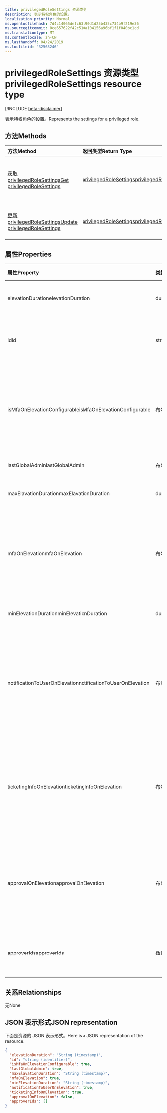 ```yaml
---
title: privilegedRoleSettings 资源类型
description: 表示特权角色的设置。
localization_priority: Normal
ms.openlocfilehash: 7d4c14065defc63190d1d25b435c734b9f219e36
ms.sourcegitcommit: 0ce657622f42c510a104156a96bf1f1f040bc1cd
ms.translationtype: MT
ms.contentlocale: zh-CN
ms.lasthandoff: 04/24/2019
ms.locfileid: "32563246"
---
```

# <a name="privilegedrolesettings-resource-type"></a><span data-ttu-id="78bf7-103">privilegedRoleSettings 资源类型</span><span class="sxs-lookup"><span data-stu-id="78bf7-103">privilegedRoleSettings resource type</span></span>

[!INCLUDE [beta-disclaimer](../../includes/beta-disclaimer.md)]

<span data-ttu-id="78bf7-104">表示特权角色的设置。</span><span class="sxs-lookup"><span data-stu-id="78bf7-104">Represents the settings for a privileged role.</span></span>


## <a name="methods"></a><span data-ttu-id="78bf7-105">方法</span><span class="sxs-lookup"><span data-stu-id="78bf7-105">Methods</span></span>

| <span data-ttu-id="78bf7-106">方法</span><span class="sxs-lookup"><span data-stu-id="78bf7-106">Method</span></span>           | <span data-ttu-id="78bf7-107">返回类型</span><span class="sxs-lookup"><span data-stu-id="78bf7-107">Return Type</span></span>    |<span data-ttu-id="78bf7-108">说明</span><span class="sxs-lookup"><span data-stu-id="78bf7-108">Description</span></span>|
|:---------------|:--------|:----------|
|[<span data-ttu-id="78bf7-109">获取 privilegedRoleSettings</span><span class="sxs-lookup"><span data-stu-id="78bf7-109">Get privilegedRoleSettings</span></span>](../api/privilegedrolesettings-get.md) | [<span data-ttu-id="78bf7-110">privilegedRoleSettings</span><span class="sxs-lookup"><span data-stu-id="78bf7-110">privilegedRoleSettings</span></span>](privilegedrolesettings.md) |<span data-ttu-id="78bf7-111">读取 privilegedRoleSettings 对象的属性和关系。</span><span class="sxs-lookup"><span data-stu-id="78bf7-111">Read properties and relationships of privilegedRoleSettings object.</span></span>|
|[<span data-ttu-id="78bf7-112">更新 privilegedRoleSettings</span><span class="sxs-lookup"><span data-stu-id="78bf7-112">Update privilegedRoleSettings</span></span>](../api/privilegedrolesettings-update.md) | [<span data-ttu-id="78bf7-113">privilegedRoleSettings</span><span class="sxs-lookup"><span data-stu-id="78bf7-113">privilegedRoleSettings</span></span>](privilegedrolesettings.md) |<span data-ttu-id="78bf7-114">更新 privilegedRoleSettings 对象。</span><span class="sxs-lookup"><span data-stu-id="78bf7-114">Update privilegedRoleSettings object.</span></span>|
## <a name="properties"></a><span data-ttu-id="78bf7-115">属性</span><span class="sxs-lookup"><span data-stu-id="78bf7-115">Properties</span></span>
| <span data-ttu-id="78bf7-116">属性</span><span class="sxs-lookup"><span data-stu-id="78bf7-116">Property</span></span>     | <span data-ttu-id="78bf7-117">类型</span><span class="sxs-lookup"><span data-stu-id="78bf7-117">Type</span></span>   |<span data-ttu-id="78bf7-118">说明</span><span class="sxs-lookup"><span data-stu-id="78bf7-118">Description</span></span>|
|:---------------|:--------|:----------|
|<span data-ttu-id="78bf7-119">elevationDuration</span><span class="sxs-lookup"><span data-stu-id="78bf7-119">elevationDuration</span></span>|<span data-ttu-id="78bf7-120">duration</span><span class="sxs-lookup"><span data-stu-id="78bf7-120">duration</span></span>|<span data-ttu-id="78bf7-121">激活角色的持续时间。</span><span class="sxs-lookup"><span data-stu-id="78bf7-121">The duration when the role is activated.</span></span>|
|<span data-ttu-id="78bf7-122">id</span><span class="sxs-lookup"><span data-stu-id="78bf7-122">id</span></span>|<span data-ttu-id="78bf7-123">string</span><span class="sxs-lookup"><span data-stu-id="78bf7-123">string</span></span>| <span data-ttu-id="78bf7-124">角色设置的唯一标识符。</span><span class="sxs-lookup"><span data-stu-id="78bf7-124">The unique identifier for the role settings.</span></span> <span data-ttu-id="78bf7-125">只读。</span><span class="sxs-lookup"><span data-stu-id="78bf7-125">Read-only.</span></span>|
|<span data-ttu-id="78bf7-126">isMfaOnElevationConfigurable</span><span class="sxs-lookup"><span data-stu-id="78bf7-126">isMfaOnElevationConfigurable</span></span>|<span data-ttu-id="78bf7-127">布尔</span><span class="sxs-lookup"><span data-stu-id="78bf7-127">boolean</span></span>|<span data-ttu-id="78bf7-128">如果 mfaOnElevation 是可配置的,**则为 true** 。</span><span class="sxs-lookup"><span data-stu-id="78bf7-128">**true** if mfaOnElevation is configurable.</span></span> <span data-ttu-id="78bf7-129">**假**如果 mfaOnElevation 不可配置。</span><span class="sxs-lookup"><span data-stu-id="78bf7-129">**false** if mfaOnElevation is not configurable.</span></span>|
|<span data-ttu-id="78bf7-130">lastGlobalAdmin</span><span class="sxs-lookup"><span data-stu-id="78bf7-130">lastGlobalAdmin</span></span>|<span data-ttu-id="78bf7-131">布尔</span><span class="sxs-lookup"><span data-stu-id="78bf7-131">boolean</span></span>|<span data-ttu-id="78bf7-132">仅供内部使用。</span><span class="sxs-lookup"><span data-stu-id="78bf7-132">Internal used only.</span></span>|
|<span data-ttu-id="78bf7-133">maxElavationDuration</span><span class="sxs-lookup"><span data-stu-id="78bf7-133">maxElavationDuration</span></span>|<span data-ttu-id="78bf7-134">duration</span><span class="sxs-lookup"><span data-stu-id="78bf7-134">duration</span></span>|<span data-ttu-id="78bf7-135">已激活角色的最大持续时间。</span><span class="sxs-lookup"><span data-stu-id="78bf7-135">Maximal duration for the activated role.</span></span>|
|<span data-ttu-id="78bf7-136">mfaOnElevation</span><span class="sxs-lookup"><span data-stu-id="78bf7-136">mfaOnElevation</span></span>|<span data-ttu-id="78bf7-137">布尔</span><span class="sxs-lookup"><span data-stu-id="78bf7-137">boolean</span></span>|<span data-ttu-id="78bf7-138">如果需要 MFA 以激活角色,**则为 true** 。</span><span class="sxs-lookup"><span data-stu-id="78bf7-138">**true** if MFA is required to activate the role.</span></span> <span data-ttu-id="78bf7-139">**假**如果无需进行 MFA 即可激活角色。</span><span class="sxs-lookup"><span data-stu-id="78bf7-139">**false** if MFA is not required to activate the role.</span></span>|
|<span data-ttu-id="78bf7-140">minElevationDuration</span><span class="sxs-lookup"><span data-stu-id="78bf7-140">minElevationDuration</span></span>|<span data-ttu-id="78bf7-141">duration</span><span class="sxs-lookup"><span data-stu-id="78bf7-141">duration</span></span>|<span data-ttu-id="78bf7-142">已激活角色的最短持续时间。</span><span class="sxs-lookup"><span data-stu-id="78bf7-142">Minimal duration for the activated role.</span></span>|
|<span data-ttu-id="78bf7-143">notificationToUserOnElevation</span><span class="sxs-lookup"><span data-stu-id="78bf7-143">notificationToUserOnElevation</span></span>|<span data-ttu-id="78bf7-144">布尔</span><span class="sxs-lookup"><span data-stu-id="78bf7-144">boolean</span></span>|<span data-ttu-id="78bf7-145">如果激活角色时向最终用户发送通知,**则为 true** 。</span><span class="sxs-lookup"><span data-stu-id="78bf7-145">**true** if send notification to the end user when the role is activated.</span></span> <span data-ttu-id="78bf7-146">**假**如果在角色激活时不发送通知。</span><span class="sxs-lookup"><span data-stu-id="78bf7-146">**false** if do not send notification when the role is activated.</span></span>|
|<span data-ttu-id="78bf7-147">ticketingInfoOnElevation</span><span class="sxs-lookup"><span data-stu-id="78bf7-147">ticketingInfoOnElevation</span></span>|<span data-ttu-id="78bf7-148">布尔</span><span class="sxs-lookup"><span data-stu-id="78bf7-148">boolean</span></span>|<span data-ttu-id="78bf7-149">如果激活角色时需要票证信息,**则为 true** 。</span><span class="sxs-lookup"><span data-stu-id="78bf7-149">**true** if the ticketing information is required when activate the role.</span></span> <span data-ttu-id="78bf7-150">**假**如果激活角色时不需要票证信息。</span><span class="sxs-lookup"><span data-stu-id="78bf7-150">**false** if the ticketing information is not required when activate the role.</span></span>|
|<span data-ttu-id="78bf7-151">approvalOnElevation</span><span class="sxs-lookup"><span data-stu-id="78bf7-151">approvalOnElevation</span></span>|<span data-ttu-id="78bf7-152">布尔</span><span class="sxs-lookup"><span data-stu-id="78bf7-152">boolean</span></span>|<span data-ttu-id="78bf7-153">如果激活角色时需要进行审批,**则为 true** 。</span><span class="sxs-lookup"><span data-stu-id="78bf7-153">**true** if the approval is required when activate the role.</span></span> <span data-ttu-id="78bf7-154">**假**如果激活该角色时不需要审批。</span><span class="sxs-lookup"><span data-stu-id="78bf7-154">**false** if the approval is not required when activate the role.</span></span>|
|<span data-ttu-id="78bf7-155">approverIds</span><span class="sxs-lookup"><span data-stu-id="78bf7-155">approverIds</span></span>|<span data-ttu-id="78bf7-156">数组</span><span class="sxs-lookup"><span data-stu-id="78bf7-156">array</span></span>|<span data-ttu-id="78bf7-157">审批 id 的列表 (如果激活需要审批)。</span><span class="sxs-lookup"><span data-stu-id="78bf7-157">List of Approval ids, if approval is required for activation.</span></span>|

## <a name="relationships"></a><span data-ttu-id="78bf7-158">关系</span><span class="sxs-lookup"><span data-stu-id="78bf7-158">Relationships</span></span>
<span data-ttu-id="78bf7-159">无</span><span class="sxs-lookup"><span data-stu-id="78bf7-159">None</span></span>


## <a name="json-representation"></a><span data-ttu-id="78bf7-160">JSON 表示形式</span><span class="sxs-lookup"><span data-stu-id="78bf7-160">JSON representation</span></span>

<span data-ttu-id="78bf7-161">下面是资源的 JSON 表示形式。</span><span class="sxs-lookup"><span data-stu-id="78bf7-161">Here is a JSON representation of the resource.</span></span>

<!-- {
  "blockType": "resource",
  "optionalProperties": [

  ],
  "@odata.type": "microsoft.graph.privilegedRoleSettings"
}-->

```json
{
  "elevationDuration": "String (timestamp)",
  "id": "string (identifier)",
  "isMfaOnElevationConfigurable": true,
  "lastGlobalAdmin": true,
  "maxElavationDuration": "String (timestamp)",
  "mfaOnElevation": true,
  "minElevationDuration": "String (timestamp)",
  "notificationToUserOnElevation": true,
  "ticketingInfoOnElevation": true,
  "approvalOnElevation": false,
  "approverIds": []
}

```

<!-- uuid: 8fcb5dbc-d5aa-4681-8e31-b001d5168d79
2015-10-25 14:57:30 UTC -->
<!--
{
  "type": "#page.annotation",
  "description": "privilegedRoleSettings resource",
  "keywords": "",
  "section": "documentation",
  "tocPath": "",
  "suppressions": [
    "Error: /api-reference/beta/resources/privilegedrolesettings.md:\r\n      Exception processing links.\r\n    System.ArgumentException: Link Definition was null. Link text: !INCLUDE [beta-disclaimer](../../includes/beta-disclaimer.md)\r\n      at ApiDoctor.Validation.DocFile.get_LinkDestinations()\r\n      at ApiDoctor.Validation.DocSet.ValidateLinks(Boolean includeWarnings, String[] relativePathForFiles, IssueLogger issues, Boolean requireFilenameCaseMatch, Boolean printOrphanedFiles)"
  ]
}
-->
